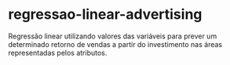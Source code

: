 # regressao-linear-advertising

Regressão linear utilizando valores das variáveis para prever um determinado retorno de vendas a partir do investimento nas áreas representadas pelos atributos.
